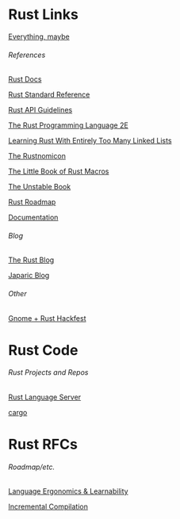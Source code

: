 # Rust Links

[Everything, maybe]

###### References

[Rust Docs]

[Rust Standard Reference]

[Rust API Guidelines]

[The Rust Programming Language 2E]

[Learning Rust With Entirely Too Many Linked Lists]

[The Rustnomicon]

[The Little Book of Rust Macros]

[The Unstable Book]

[Rust Roadmap]

[Documentation]

###### Blog

[The Rust Blog]

[Japaric Blog]

###### Other

[Gnome + Rust Hackfest]

[The Rust Programming Language 2E]: http://rust-lang.github.io/book/second-edition/ch12-00-an-io-project.html
[Rust Standard Reference]: https://doc.rust-lang.org/stable/reference/
[The Rustnomicon]: https://doc.rust-lang.org/stable/nomicon/
[The Unstable Book]: https://doc.rust-lang.org/stable/unstable-book/
[The Little Book of Rust Macros]: https://danielkeep.github.io/tlborm/book/README.html
[Learning Rust With Entirely Too Many Linked Lists]: http://cglab.ca/~abeinges/blah/too-many-lists/book/README.html
[Rust API Guidelines]: https://github.com/brson/rust-api-guidelines#naming
[Rust Roadmap]: https://github.com/rust-lang/rust-roadmap
[Rust Docs]: https://doc.rust-lang.org/std/
[Documentation]: https://www.rust-lang.org/en-US/documentation.html
[Everything, maybe]: https://github.com/ctjhoa/rust-learning#books

[The Rust Blog]: https://blog.rust-lang.org/
[Japaric Blog]: http://blog.japaric.io/fearless-concurrency/

[Gnome + Rust Hackfest]: https://wiki.gnome.org/Hackfests/Rust2017

# Rust Code
###### Rust Projects and Repos

[Rust Language Server]

[cargo]

[Rust Language Server]: https://github.com/rust-lang-nursery/rls
[cargo]: https://github.com/rust-lang/cargo

# Rust RFCs
###### Roadmap/etc.

[Language Ergonomics & Learnability]

[Incremental Compilation]

[Language Ergonomics & Learnability]: https://github.com/rust-lang/rust-roadmap/issues/17
[Incremental Compilation]: https://github.com/rust-lang/rust-roadmap/issues/4
